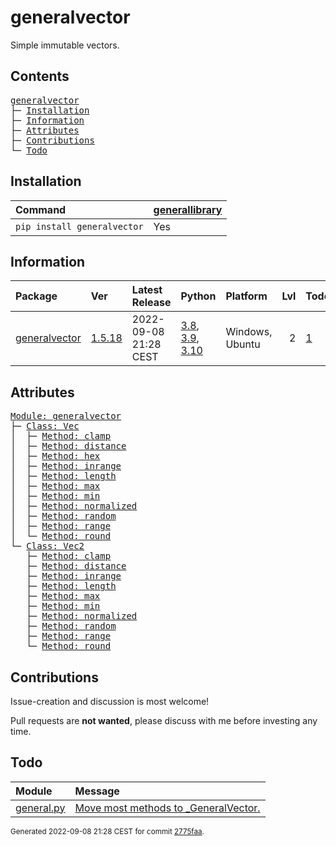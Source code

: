 # generalvector
Simple immutable vectors.

## Contents
<pre>
<a href='#generalvector'>generalvector</a>
├─ <a href='#Installation'>Installation</a>
├─ <a href='#Information'>Information</a>
├─ <a href='#Attributes'>Attributes</a>
├─ <a href='#Contributions'>Contributions</a>
└─ <a href='#Todo'>Todo</a>
</pre>


## Installation
| Command                     | <a href='https://pypi.org/project/generallibrary'>generallibrary</a>   |
|:----------------------------|:-----------------------------------------------------------------------|
| `pip install generalvector` | Yes                                                                    |

## Information
| Package                                                          | Ver                                               | Latest Release        | Python                                                                                                                                                                                  | Platform        |   Lvl | Todo                                                      | Cover   |
|:-----------------------------------------------------------------|:--------------------------------------------------|:----------------------|:----------------------------------------------------------------------------------------------------------------------------------------------------------------------------------------|:----------------|------:|:----------------------------------------------------------|:--------|
| [generalvector](https://github.com/ManderaGeneral/generalvector) | [1.5.18](https://pypi.org/project/generalvector/) | 2022-09-08 21:28 CEST | [3.8](https://www.python.org/downloads/release/python-380/), [3.9](https://www.python.org/downloads/release/python-390/), [3.10](https://www.python.org/downloads/release/python-3100/) | Windows, Ubuntu |     2 | [1](https://github.com/ManderaGeneral/generalvector#Todo) | 51.9 %  |

## Attributes
<pre>
<a href='https://github.com/ManderaGeneral/generalvector/blob/2775faa/generalvector/__init__.py#L1'>Module: generalvector</a>
├─ <a href='https://github.com/ManderaGeneral/generalvector/blob/2775faa/generalvector/vector.py#L10'>Class: Vec</a>
│  ├─ <a href='https://github.com/ManderaGeneral/generalvector/blob/2775faa/generalvector/vector.py#L122'>Method: clamp</a>
│  ├─ <a href='https://github.com/ManderaGeneral/generalvector/blob/2775faa/generalvector/vector.py#L168'>Method: distance</a>
│  ├─ <a href='https://github.com/ManderaGeneral/generalvector/blob/2775faa/generalvector/vector.py#L142'>Method: hex</a>
│  ├─ <a href='https://github.com/ManderaGeneral/generalvector/blob/2775faa/generalvector/vector.py#L133'>Method: inrange</a>
│  ├─ <a href='https://github.com/ManderaGeneral/generalvector/blob/2775faa/generalvector/vector.py#L67'>Method: length</a>
│  ├─ <a href='https://github.com/ManderaGeneral/generalvector/blob/2775faa/generalvector/vector.py#L113'>Method: max</a>
│  ├─ <a href='https://github.com/ManderaGeneral/generalvector/blob/2775faa/generalvector/vector.py#L104'>Method: min</a>
│  ├─ <a href='https://github.com/ManderaGeneral/generalvector/blob/2775faa/generalvector/vector.py#L73'>Method: normalized</a>
│  ├─ <a href='https://github.com/ManderaGeneral/generalvector/blob/2775faa/generalvector/vector.py#L88'>Method: random</a>
│  ├─ <a href='https://github.com/ManderaGeneral/generalvector/blob/2775faa/generalvector/vector.py#L149'>Method: range</a>
│  └─ <a href='https://github.com/ManderaGeneral/generalvector/blob/2775faa/generalvector/vector.py#L82'>Method: round</a>
└─ <a href='https://github.com/ManderaGeneral/generalvector/blob/2775faa/generalvector/vector2.py#L9'>Class: Vec2</a>
   ├─ <a href='https://github.com/ManderaGeneral/generalvector/blob/2775faa/generalvector/vector2.py#L122'>Method: clamp</a>
   ├─ <a href='https://github.com/ManderaGeneral/generalvector/blob/2775faa/generalvector/vector2.py#L161'>Method: distance</a>
   ├─ <a href='https://github.com/ManderaGeneral/generalvector/blob/2775faa/generalvector/vector2.py#L132'>Method: inrange</a>
   ├─ <a href='https://github.com/ManderaGeneral/generalvector/blob/2775faa/generalvector/vector2.py#L67'>Method: length</a>
   ├─ <a href='https://github.com/ManderaGeneral/generalvector/blob/2775faa/generalvector/vector2.py#L113'>Method: max</a>
   ├─ <a href='https://github.com/ManderaGeneral/generalvector/blob/2775faa/generalvector/vector2.py#L104'>Method: min</a>
   ├─ <a href='https://github.com/ManderaGeneral/generalvector/blob/2775faa/generalvector/vector2.py#L73'>Method: normalized</a>
   ├─ <a href='https://github.com/ManderaGeneral/generalvector/blob/2775faa/generalvector/vector2.py#L88'>Method: random</a>
   ├─ <a href='https://github.com/ManderaGeneral/generalvector/blob/2775faa/generalvector/vector2.py#L143'>Method: range</a>
   └─ <a href='https://github.com/ManderaGeneral/generalvector/blob/2775faa/generalvector/vector2.py#L82'>Method: round</a>
</pre>

## Contributions
Issue-creation and discussion is most welcome!

Pull requests are **not wanted**, please discuss with me before investing any time.

## Todo
| Module                                                                                                           | Message                                                                                                                                    |
|:-----------------------------------------------------------------------------------------------------------------|:-------------------------------------------------------------------------------------------------------------------------------------------|
| <a href='https://github.com/ManderaGeneral/generalvector/blob/master/generalvector/general.py#L1'>general.py</a> | <a href='https://github.com/ManderaGeneral/generalvector/blob/master/generalvector/general.py#L7'>Move most methods to _GeneralVector.</a> |

<sup>
Generated 2022-09-08 21:28 CEST for commit <a href='https://github.com/ManderaGeneral/generalvector/commit/2775faa'>2775faa</a>.
</sup>
